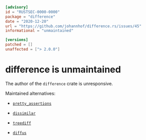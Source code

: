 ```toml
[advisory]
id = "RUSTSEC-0000-0000"
package = "difference"
date = "2020-12-20"
url = "https://github.com/johannhof/difference.rs/issues/45"
informational = "unmaintained"

[versions]
patched = []
unaffected = ["> 2.0.0"]
```

# difference is unmaintained

The author of the `difference` crate is unresponsive.

Maintained alternatives:

- [`pretty_assertions`](https://crates.io/crates/pretty_assertions)

- [`dissimilar`](https://crates.io/crates/dissimilar)

- [`treediff`](https://crates.io/crates/treediff)

- [`diffus`](https://crates.io/crates/diffus)
